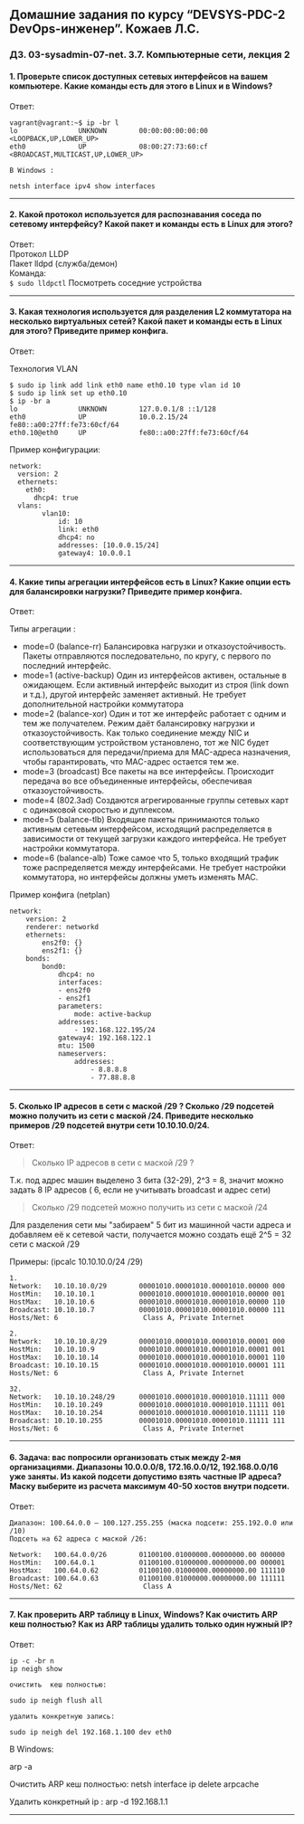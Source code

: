 ## Домашние задания по курсу “DEVSYS-PDC-2 DevOps-инженер”. Кожаев Л.С.
### ДЗ. 03-sysadmin-07-net. 3.7. Компьютерные сети, лекция 2

#### 1. Проверьте список доступных сетевых интерфейсов на вашем компьютере. Какие команды есть для этого в Linux и в Windows?

Ответ:
```
vagrant@vagrant:~$ ip -br l
lo               UNKNOWN        00:00:00:00:00:00 <LOOPBACK,UP,LOWER_UP>
eth0             UP             08:00:27:73:60:cf <BROADCAST,MULTICAST,UP,LOWER_UP>

В Windows :

netsh interface ipv4 show interfaces

```
---

#### 2. Какой протокол используется для распознавания соседа по сетевому интерфейсу? Какой пакет и команды есть в Linux для этого?  

Ответ:  
Протокол LLDP   
Пакет lldpd (служба/демон)    
Команда:    
`$ sudo lldpctl`        Посмотреть соседние устройства    

---

#### 3. Какая технология используется для разделения L2 коммутатора на несколько виртуальных сетей? Какой пакет и команды есть в Linux для этого? Приведите пример конфига.

Ответ:    

Технология VLAN   

```
$ sudo ip link add link eth0 name eth0.10 type vlan id 10   
$ sudo ip link set up eth0.10   
$ ip -br a    
lo               UNKNOWN        127.0.0.1/8 ::1/128
eth0             UP             10.0.2.15/24 fe80::a00:27ff:fe73:60cf/64
eth0.10@eth0     UP             fe80::a00:27ff:fe73:60cf/64

```
Пример конфигурации:    

```
network:
  version: 2
  ethernets:
    eth0:
      dhcp4: true
  vlans:
        vlan10:
            id: 10
            link: eth0
            dhcp4: no
            addresses: [10.0.0.15/24]
            gateway4: 10.0.0.1
```
---

#### 4. Какие типы агрегации интерфейсов есть в Linux? Какие опции есть для балансировки нагрузки? Приведите пример конфига.

Ответ:

Типы агрегации :

+ mode=0 (balance-rr)     Балансировка нагрузки и отказоустойчивость. Пакеты отправляются последовательно, по кругу, с первого по последний интерфейс.
+ mode=1 (active-backup)  Один из интерфейсов активен, остальные в ожидающем. Если активный интерфейс выходит из строя (link down и т.д.), другой интерфейс заменяет активный. Не требует дополнительной настройки коммутатора
+ mode=2 (balance-xor)    Один и тот же интерфейс работает с одним и тем же получателем. Режим даёт балансировку нагрузки и отказоустойчивость. Как только соединение между NIC и соответствующим устройством установлено, тот же NIC будет использоваться для передачи/приема для MAC-адреса назначения, чтобы гарантировать, что MAC-адрес остается тем же.
+ mode=3 (broadcast)      Все пакеты на все интерфейсы. Происходит передача во все объединенные интерфейсы, обеспечивая отказоустойчивость.
+ mode=4 (802.3ad)        Создаются агрегированные группы сетевых карт с одинаковой скоростью и дуплексом.
+ mode=5 (balance-tlb)    Входящие пакеты принимаются только активным сетевым интерфейсом, исходящий распределяется в зависимости от текущей загрузки каждого интерфейса. Не требует настройки коммутатора.
+ mode=6 (balance-alb)    Тоже самое что 5, только входящий трафик тоже распределяется между интерфейсами. Не требует настройки коммутатора, но интерфейсы должны уметь изменять MAC.

Пример конфига (netplan)

```
network:
    version: 2
    renderer: networkd
    ethernets:
        ens2f0: {}
        ens2f1: {}
    bonds:
        bond0:
            dhcp4: no
            interfaces:
            - ens2f0
            - ens2f1
            parameters:
                mode: active-backup
            addresses:
                - 192.168.122.195/24
            gateway4: 192.168.122.1
            mtu: 1500
            nameservers:
                addresses:
                    - 8.8.8.8
                    - 77.88.8.8
```

___

#### 5. Сколько IP адресов в сети с маской /29 ? Сколько /29 подсетей можно получить из сети с маской /24. Приведите несколько примеров /29 подсетей внутри сети 10.10.10.0/24.

Ответ:

>  Сколько IP адресов в сети с маской /29 ? 

Т.к. под адрес машин выделено 3 бита (32-29), 2^3 = 8, значит можно задать 8 IP адресов ( 6, если не учитывать broadcast и адрес сети)

>  Сколько /29 подсетей можно получить из сети с маской /24 

Для разделения сети мы "забираем" 5 бит из машинной части адреса и добавляем её к сетевой части, получается можно создать ещё 2^5 = 32 сети с маской /29  

Примеры:  (ipcalc 10.10.10.0/24 /29)  

```
1.
Network:   10.10.10.0/29        00001010.00001010.00001010.00000 000
HostMin:   10.10.10.1           00001010.00001010.00001010.00000 001
HostMax:   10.10.10.6           00001010.00001010.00001010.00000 110
Broadcast: 10.10.10.7           00001010.00001010.00001010.00000 111
Hosts/Net: 6                     Class A, Private Internet

2.
Network:   10.10.10.8/29        00001010.00001010.00001010.00001 000
HostMin:   10.10.10.9           00001010.00001010.00001010.00001 001
HostMax:   10.10.10.14          00001010.00001010.00001010.00001 110
Broadcast: 10.10.10.15          00001010.00001010.00001010.00001 111
Hosts/Net: 6                     Class A, Private Internet

32.
Network:   10.10.10.248/29      00001010.00001010.00001010.11111 000
HostMin:   10.10.10.249         00001010.00001010.00001010.11111 001
HostMax:   10.10.10.254         00001010.00001010.00001010.11111 110
Broadcast: 10.10.10.255         00001010.00001010.00001010.11111 111
Hosts/Net: 6                     Class A, Private Internet

```
---

#### 6. Задача: вас попросили организовать стык между 2-мя организациями. Диапазоны 10.0.0.0/8, 172.16.0.0/12, 192.168.0.0/16 уже заняты. Из какой подсети допустимо взять частные IP адреса? Маску выберите из расчета максимум 40-50 хостов внутри подсети.

Ответ:  

```
Диапазон: 100.64.0.0 — 100.127.255.255 (маска подсети: 255.192.0.0 или /10)
Подсеть на 62 адреса с маской /26:

Network:   100.64.0.0/26        01100100.01000000.00000000.00 000000
HostMin:   100.64.0.1           01100100.01000000.00000000.00 000001
HostMax:   100.64.0.62          01100100.01000000.00000000.00 111110
Broadcast: 100.64.0.63          01100100.01000000.00000000.00 111111
Hosts/Net: 62                    Class A

````
---

#### 7. Как проверить ARP таблицу в Linux, Windows? Как очистить ARP кеш полностью? Как из ARP таблицы удалить только один нужный IP?

Ответ:

```
ip -c -br n
ip neigh show

очистить  кеш полностью:

sudo ip neigh flush all

удалить конкретную запись:

sudo ip neigh del 192.168.1.100 dev eth0

```
В Windows:

arp -a

Очистить ARP кеш полностью:
netsh interface ip delete arpcache

Удалить конкретный ip :
arp -d 192.168.1.1

---
